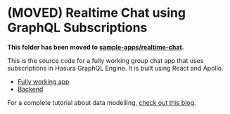 # (MOVED) Realtime Chat using GraphQL Subscriptions

**This folder has been moved to [sample-apps/realtime-chat](../sample-apps/realtime-chat).**

This is the source code for a fully working group chat app that uses subscriptions in Hasura GraphQL Engine. It is built using React and Apollo.

- [Fully working app](https://realtime-chat.demo.hasura.app/)
- [Backend](https://realtime-chat.demo.hasura.app/console)

For a complete tutorial about data modelling, [check out this blog](https://blog.hasura.io/building-a-realtime-chat-app-with-graphql-subscriptions-d68cd33e73f).

